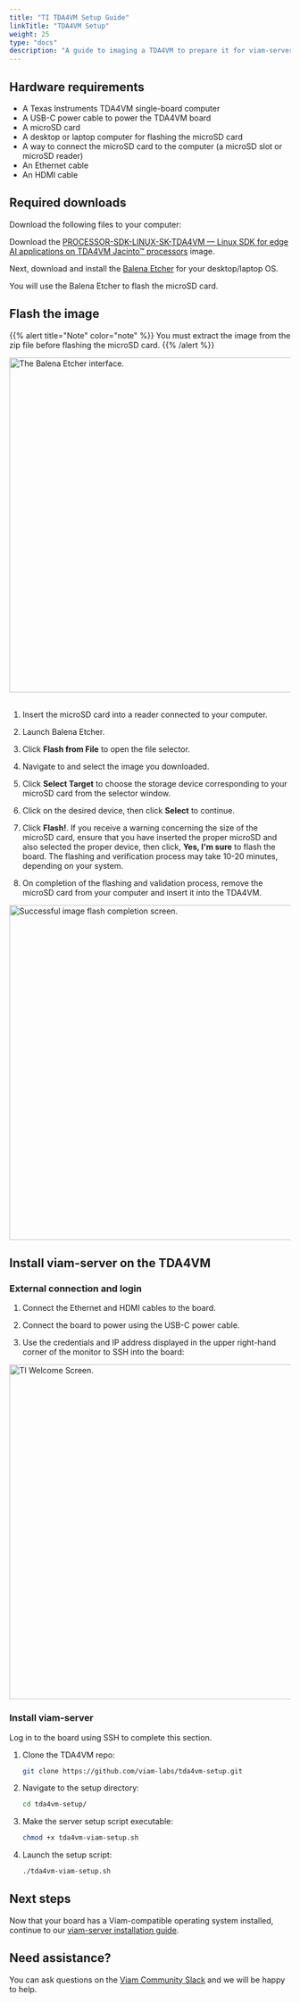 ```yaml
---
title: "TI TDA4VM Setup Guide"
linkTitle: "TDA4VM Setup"
weight: 25
type: "docs"
description: "A guide to imaging a TDA4VM to prepare it for viam-server installation."
---
```


## Hardware requirements

* A Texas Instruments TDA4VM single-board computer
* A USB-C power cable to power the TDA4VM board
* A microSD card
* A desktop or laptop computer for flashing the microSD card
* A way to connect the microSD card to the computer (a microSD slot or microSD reader)
* An Ethernet cable
* An HDMI cable

## Required downloads

Download the following files to your computer:

Download the <a href="https://www.ti.com/tool/download/PROCESSOR-SDK-LINUX-SK-TDA4VM" target="_blank">PROCESSOR-SDK-LINUX-SK-TDA4VM — Linux SDK for edge AI applications on TDA4VM Jacinto™ processors</a> image.

Next, download and install the <a href="https://github.com/balena-io/etcher/releases/tag/v1.7.0" target="_blank">Balena Etcher</a> for your desktop/laptop OS.

You will use the Balena Etcher to flash the microSD card.

## Flash the image

{{% alert title="Note" color="note" %}}
You must extract the image from the zip file before flashing the microSD card.
{{% /alert %}}

<img src="../../img/ti-tda4vm/etcher.png" width="600px" alt="The Balena Etcher interface.">

<br>
<br>

1. Insert the microSD card into a reader connected to your computer.

2. Launch Balena Etcher.

3. Click **Flash from File** to open the file selector.

4. Navigate to and select the image you downloaded.

5. Click **Select Target** to choose the storage device corresponding to your microSD card from the selector window.

6. Click on the desired device, then click **Select** to continue.

7. Click **Flash!**.
   If you receive a warning concerning the size of the microSD card, ensure that you have inserted the proper microSD and also selected the proper device, then click, **Yes, I'm sure** to flash the board.
   The flashing and verification process may take 10-20 minutes, depending on your system.

8. On completion of the flashing and validation process, remove the microSD card from your computer and insert it into the TDA4VM.

<img src="../../img/ti-tda4vm/completed.png" width="600px" alt="Successful image flash completion screen." >

## Install viam-server on the TDA4VM

### External connection and login

1. Connect the Ethernet and HDMI cables to the board.

1. Connect the board to power using the USB-C power cable.

1. Use the credentials and IP address displayed in the upper right-hand corner of the monitor to SSH into the board:

<img src="../../img/ti-tda4vm/welcomescreen.png" width="600px" alt="TI Welcome Screen." title="TI Welcome Screen." >

### Install viam-server

Log in to the board using SSH to complete this section.

1. Clone the TDA4VM repo:

   ```bash
   git clone https://github.com/viam-labs/tda4vm-setup.git
   ```

1. Navigate to the setup directory:

   ```bash
   cd tda4vm-setup/
   ```

1. Make the server setup script executable:

   ```bash
   chmod +x tda4vm-viam-setup.sh
   ```

1. Launch the setup script:

   ```bash
   ./tda4vm-viam-setup.sh
   ```

## Next steps

Now that your board has a Viam-compatible operating system installed, continue to our [viam-server installation guide](/installation/install/).

## Need assistance?

You can ask questions on the [Viam Community Slack](http://viamrobotics.slack.com) and we will be happy to help.
